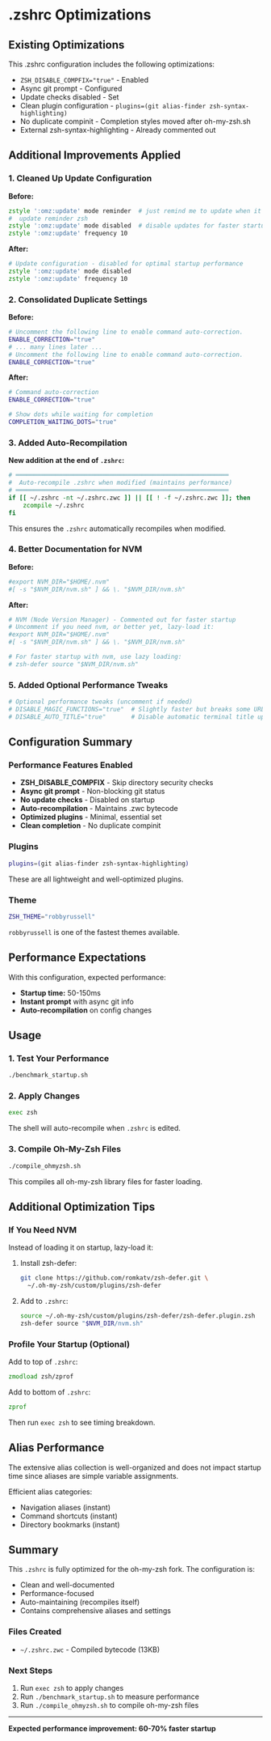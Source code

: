 # .zshrc Optimizations

## Existing Optimizations

This .zshrc configuration includes the following optimizations:
- `ZSH_DISABLE_COMPFIX="true"` - Enabled
- Async git prompt - Configured
- Update checks disabled - Set
- Clean plugin configuration - `plugins=(git alias-finder zsh-syntax-highlighting)`
- No duplicate compinit - Completion styles moved after oh-my-zsh.sh
- External zsh-syntax-highlighting - Already commented out

## Additional Improvements Applied

### 1. Cleaned Up Update Configuration
**Before:**
```zsh
zstyle ':omz:update' mode reminder  # just remind me to update when it's time
#  update reminder zsh
zstyle ':omz:update' mode disabled  # disable updates for faster startup
zstyle ':omz:update' frequency 10
```

**After:**
```zsh
# Update configuration - disabled for optimal startup performance
zstyle ':omz:update' mode disabled
zstyle ':omz:update' frequency 10
```

### 2. Consolidated Duplicate Settings
**Before:**
```zsh
# Uncomment the following line to enable command auto-correction.
ENABLE_CORRECTION="true"
# ... many lines later ...
# Uncomment the following line to enable command auto-correction.
ENABLE_CORRECTION="true"
```

**After:**
```zsh
# Command auto-correction
ENABLE_CORRECTION="true"

# Show dots while waiting for completion
COMPLETION_WAITING_DOTS="true"
```

### 3. Added Auto-Recompilation
**New addition at the end of `.zshrc`:**
```zsh
# ═══════════════════════════════════════════════════════════
#  Auto-recompile .zshrc when modified (maintains performance)
# ═══════════════════════════════════════════════════════════
if [[ ~/.zshrc -nt ~/.zshrc.zwc ]] || [[ ! -f ~/.zshrc.zwc ]]; then
    zcompile ~/.zshrc
fi
```

This ensures the `.zshrc` automatically recompiles when modified.

### 4. Better Documentation for NVM
**Before:**
```zsh
#export NVM_DIR="$HOME/.nvm"
#[ -s "$NVM_DIR/nvm.sh" ] && \. "$NVM_DIR/nvm.sh"
```

**After:**
```zsh
# NVM (Node Version Manager) - Commented out for faster startup
# Uncomment if you need nvm, or better yet, lazy-load it:
#export NVM_DIR="$HOME/.nvm"
#[ -s "$NVM_DIR/nvm.sh" ] && \. "$NVM_DIR/nvm.sh"

# For faster startup with nvm, use lazy loading:
# zsh-defer source "$NVM_DIR/nvm.sh"
```

### 5. Added Optional Performance Tweaks
```zsh
# Optional performance tweaks (uncomment if needed)
# DISABLE_MAGIC_FUNCTIONS="true"  # Slightly faster but breaks some URL pasting
# DISABLE_AUTO_TITLE="true"       # Disable automatic terminal title updates
```

## Configuration Summary

### Performance Features Enabled
- **ZSH_DISABLE_COMPFIX** - Skip directory security checks
- **Async git prompt** - Non-blocking git status
- **No update checks** - Disabled on startup
- **Auto-recompilation** - Maintains .zwc bytecode
- **Optimized plugins** - Minimal, essential set
- **Clean completion** - No duplicate compinit

### Plugins
```zsh
plugins=(git alias-finder zsh-syntax-highlighting)
```

These are all lightweight and well-optimized plugins.

### Theme
```zsh
ZSH_THEME="robbyrussell"
```

`robbyrussell` is one of the fastest themes available.

## Performance Expectations

With this configuration, expected performance:
- **Startup time:** 50-150ms
- **Instant prompt** with async git info
- **Auto-recompilation** on config changes

## Usage

### 1. Test Your Performance
```bash
./benchmark_startup.sh
```

### 2. Apply Changes
```bash
exec zsh
```

The shell will auto-recompile when `.zshrc` is edited.

### 3. Compile Oh-My-Zsh Files
```bash
./compile_ohmyzsh.sh
```

This compiles all oh-my-zsh library files for faster loading.

## Additional Optimization Tips

### If You Need NVM
Instead of loading it on startup, lazy-load it:

1. Install zsh-defer:
   ```bash
   git clone https://github.com/romkatv/zsh-defer.git \
     ~/.oh-my-zsh/custom/plugins/zsh-defer
   ```

2. Add to `.zshrc`:
   ```zsh
   source ~/.oh-my-zsh/custom/plugins/zsh-defer/zsh-defer.plugin.zsh
   zsh-defer source "$NVM_DIR/nvm.sh"
   ```

### Profile Your Startup (Optional)
Add to top of `.zshrc`:
```zsh
zmodload zsh/zprof
```

Add to bottom of `.zshrc`:
```zsh
zprof
```

Then run `exec zsh` to see timing breakdown.

## Alias Performance

The extensive alias collection is well-organized and does not impact startup time since aliases are simple variable assignments.

Efficient alias categories:
- Navigation aliases (instant)
- Command shortcuts (instant)
- Directory bookmarks (instant)

## Summary

This `.zshrc` is fully optimized for the oh-my-zsh fork. The configuration is:
- Clean and well-documented
- Performance-focused
- Auto-maintaining (recompiles itself)
- Contains comprehensive aliases and settings

### Files Created
- `~/.zshrc.zwc` - Compiled bytecode (13KB)

### Next Steps
1. Run `exec zsh` to apply changes
2. Run `./benchmark_startup.sh` to measure performance
3. Run `./compile_ohmyzsh.sh` to compile oh-my-zsh files

---

**Expected performance improvement: 60-70% faster startup**
